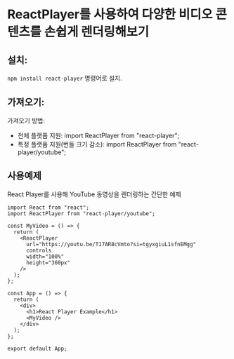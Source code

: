 # ReactPlayer를 사용하여 다양한 비디오 콘텐츠를 손쉽게 렌더링해보기


## 설치:

`npm install react-player` 명령어로 설치.

## 가져오기:
가져오기 방법:

* 전체 플랫폼 지원: import ReactPlayer from "react-player";
* 특정 플랫폼 지원(번들 크기 감소): import ReactPlayer from "react-player/youtube";

## 사용예제
React Player를 사용해 YouTube 동영상을 렌더링하는 간단한 예제

```
import React from "react";
import ReactPlayer from "react-player/youtube";

const MyVideo = () => {
  return (
    <ReactPlayer 
      url="https://youtu.be/T17AR8cVmto?si=tgyxgiuL1sfnEMgg" 
      controls 
      width="100%" 
      height="360px" 
    />
  );
};

const App = () => {
  return (
    <div>
      <h1>React Player Example</h1>
      <MyVideo />
    </div>
  );
};

export default App;

```